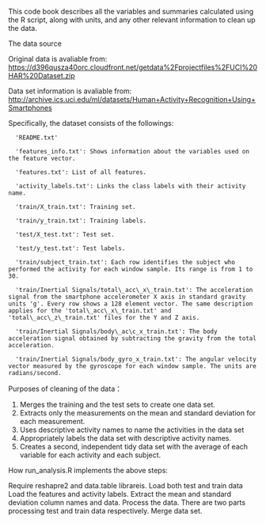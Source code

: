 This code book describes all the variables and summaries calculated using the R script, along with units, and any other relevant information to clean up the data.

The data source

Original data is avaliable from: https://d396qusza40orc.cloudfront.net/getdata%2Fprojectfiles%2FUCI%20HAR%20Dataset.zip

Data set information is avaliable from: http://archive.ics.uci.edu/ml/datasets/Human+Activity+Recognition+Using+Smartphones

Specifically, the dataset consists of the followings:

      'README.txt'

      'features_info.txt': Shows information about the variables used on the feature vector.

      'features.txt': List of all features.

      'activity_labels.txt': Links the class labels with their activity name.

      'train/X_train.txt': Training set.

      'train/y_train.txt': Training labels.

      'test/X_test.txt': Test set.

      'test/y_test.txt': Test labels.

      'train/subject_train.txt': Each row identifies the subject who performed the activity for each window sample. Its range is from 1 to 30.

      'train/Inertial Signals/total\_acc\_x\_train.txt': The acceleration signal from the smartphone accelerometer X axis in standard gravity units 'g'. Every row shows a 128 element vector. The same description applies for the 'total\_acc\_x\_train.txt' and 'total\_acc\_z\_train.txt' files for the Y and Z axis.

      'train/Inertial Signals/body\_ac\c_x_train.txt': The body acceleration signal obtained by subtracting the gravity from the total acceleration.

      'train/Inertial Signals/body_gyro_x_train.txt': The angular velocity vector measured by the gyroscope for each window sample. The units are radians/second.

Purposes of cleaning of the data：

1. Merges the training and the test sets to create one data set.
2. Extracts only the measurements on the mean and standard deviation for each measurement.
3. Uses descriptive activity names to name the activities in the data set
4. Appropriately labels the data set with descriptive activity names.
5. Creates a second, independent tidy data set with the average of each variable for each activity and each subject.

How run_analysis.R implements the above steps:

Require reshapre2 and data.table librareis.
Load both test and train data
Load the features and activity labels.
Extract the mean and standard deviation column names and data.
Process the data. There are two parts processing test and train data respectively.
Merge data set.
